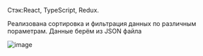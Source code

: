 Стэк:React, TypeScript, Redux.

Реализована сортировка и фильтрация данных по различным пораметрам.
Данные берём из JSON файла

![image](https://user-images.githubusercontent.com/92892936/187136673-b21592ee-9eef-4df5-b6c2-66ede9b2e2ef.png)

